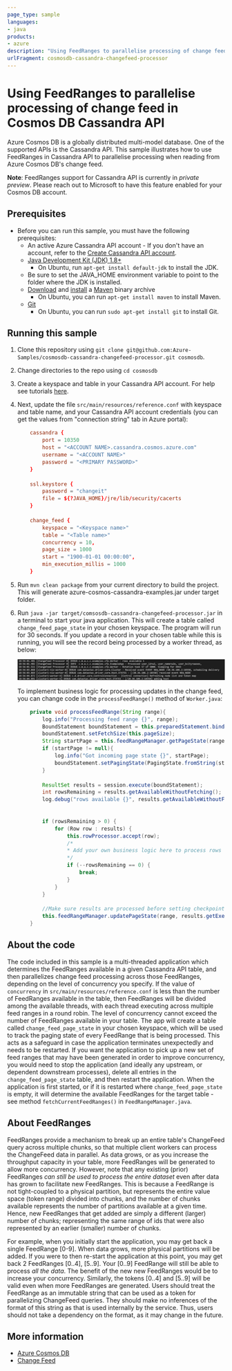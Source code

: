 ```yaml
---
page_type: sample
languages:
- java
products:
- azure
description: "Using FeedRanges to parallelise processing of change feed in Cosmos DB Cassandra API"
urlFragment: cosmosdb-cassandra-changefeed-processor
---
```


# Using FeedRanges to parallelise processing of change feed in Cosmos DB Cassandra API
Azure Cosmos DB is a globally distributed multi-model database. One of the supported APIs is the Cassandra API. This sample illustrates how to use FeedRanges in Cassandra API to parallelise processing when reading from Azure Cosmos DB's change feed.

**Note**: FeedRanges support for Cassandra API is currently in *private preview*. Please reach out to Microsoft to have this feature enabled for your Cosmos DB account. 

## Prerequisites
* Before you can run this sample, you must have the following prerequisites:
    * An active Azure Cassandra API account - If you don't have an account, refer to the [Create Cassandra API account](https://aka.ms/cassapijavaqs). 
    * [Java Development Kit (JDK) 1.8+](http://www.oracle.com/technetwork/java/javase/downloads/jdk8-downloads-2133151.html)
        * On Ubuntu, run `apt-get install default-jdk` to install the JDK.
    * Be sure to set the JAVA_HOME environment variable to point to the folder where the JDK is installed.
    * [Download](http://maven.apache.org/download.cgi) and [install](http://maven.apache.org/install.html) a [Maven](http://maven.apache.org/) binary archive
        * On Ubuntu, you can run `apt-get install maven` to install Maven.
    * [Git](https://www.git-scm.com/)
        * On Ubuntu, you can run `sudo apt-get install git` to install Git.

## Running this sample
1. Clone this repository using `git clone git@github.com:Azure-Samples/cosmosdb-cassandra-changefeed-processor.git cosmosdb`.

1. Change directories to the repo using `cd cosmosdb`

1. Create a keyspace and table in your Cassandra API account. For help see tutorials [here](https://docs.microsoft.com/azure/cosmos-db/cassandra/create-account-java).

1. Next, update the file `src/main/resources/reference.conf` with keyspace and table name, and your Cassandra API account credentials (you can get the values from "connection string" tab in Azure portal):

    ```conf
        cassandra {
            port = 10350
            host = "<ACCOUNT NAME>.cassandra.cosmos.azure.com"
            username = "<ACCOUNT NAME>"
            password = "<PRIMARY PASSWORD>"
        }
        
        ssl.keystore {
            password = "changeit"
            file = ${?JAVA_HOME}/jre/lib/security/cacerts
        }
        
        change_feed {
            keyspace = "<Keyspace name>"
            table = "<Table name>"
            concurrency = 10,
            page_size = 1000
            start = "1900-01-01 00:00:00",
            min_execution_millis = 1000
        }
    ```

1. Run `mvn clean package` from your current directory to build the project. This will generate azure-cosmos-cassandra-examples.jar under target folder.
 
1. Run `java -jar target/comsosdb-cassandra-changefeed-processor.jar` in a terminal to start your java application. This will create a table called `change_feed_page_state` in your chosen keyspace. The program will run for 30 seconds. If you update a record in your chosen table while this is running, you will see the record being processed by a worker thread, as below: 

   ![Console output](./media/cfp-output.jpg)

    To implement business logic for processing updates in the change feed, you can change code in the `processFeedRange()` method of `Worker.java`:

    ```java
        private void processFeedRange(String range){
            log.info("Processing feed range {}", range);
            BoundStatement boundStatement = this.preparedStatement.bind(this.startTime, range);
            boundStatement.setFetchSize(this.pageSize);
            String startPage = this.feedRangeManager.getPageState(range);
            if (startPage != null){
                log.info("Got incoming page state {}", startPage);
                boundStatement.setPagingState(PagingState.fromString(startPage));
            }
    
            ResultSet results = session.execute(boundStatement);
            int rowsRemaining = results.getAvailableWithoutFetching();
            log.debug("rows available {}", results.getAvailableWithoutFetching());
    
            
            if (rowsRemaining > 0) {
                for (Row row : results) {
                    this.rowProcessor.accept(row);    
                    /*
                    * Add your own business logic here to process rows that appears in the change feed....
                    */        
                    if (--rowsRemaining == 0) {
                        break;
                    }
                }
            }
    
            //Make sure results are processed before setting checkpoint
            this.feedRangeManager.updatePageState(range, results.getExecutionInfo().getPagingState().toString());
        }
    ```


## About the code
The code included in this sample is a multi-threaded application which determines the FeedRanges available in a given Cassandra API table, and then parallelizes change feed processing across those FeedRanges, depending on the level of concurrency you specify. If the value of `concurrency` in `src/main/resources/reference.conf` is less than the number of FeedRanges available in the table, then FeedRanges will be divided among the available threads, with each thread executing across multiple feed ranges in a round robin. The level of concurrency cannot exceed the number of FeedRanges available in your table. The app will create a table called `change_feed_page_state` in your chosen keyspace, which will be used to track the paging state of every FeedRange that is being processed. This acts as a safeguard in case the application terminates unexpectedly and needs to be restarted. If you want the application to pick up a new set of feed ranges that may have been generated in order to improve concurrency, you would need to stop the application (and ideally any upstream, or dependent downstream processes), delete all entries in the `change_feed_page_state` table, and then restart the application. When the application is first started, or if it is restarted where `change_feed_page_state` is empty, it will determine the available FeedRanges for the target table - see method `fetchCurrentFeedRanges()` in `FeedRangeManager.java`.

## About FeedRanges

FeedRanges provide a mechanism to break up an entire table's ChangeFeed query across multiple chunks, so that multiple client workers can process the ChangeFeed data in parallel. As data grows, or as you increase the throughput capacity in your table, more FeedRanges will be generated to allow more concurrency. However, note that any existing (prior) FeedRanges *can still be used to process the entire dataset* even after data has grown to facilitate new FeedRanges. This is because a FeedRange is not tight-coupled to a physical partition, but represents the entire value space (token range) divided into chunks, and the number of chunks available represents the number of partitions available at a given time. Hence, new FeedRanges that get added are simply a different (larger) number of chunks; representing the same range of ids that were also represented by an earlier (smaller) number of chunks. 

For example, when you initially start the application, you may get back a single FeedRange [0-9]. When data grows, more physical partitions will be added. If you were to then re-start the application at this point, you may get back 2 FeedRanges [0..4], [5..9]. Your [0..9] FeedRange will still be able to process *all the data*. The benefit of the new new FeedRanges would be to increase your concurrency. Similarly, the tokens [0..4] and [5..9] will be valid even when more FeedRanges are generated. Users should treat the FeedRange as an immutable string that can be used as a token for parallelizing ChangeFeed queries. They should make no inferences of the format of this string as that is used internally by the service. Thus, users should not take a dependency on the format, as it may change in the future.

## More information

- [Azure Cosmos DB](https://docs.microsoft.com/azure/cosmos-db/introduction)
- [Change Feed](https://docs.microsoft.com/azure/cosmos-db/cassandra/cassandra-change-feed?tabs=java)

